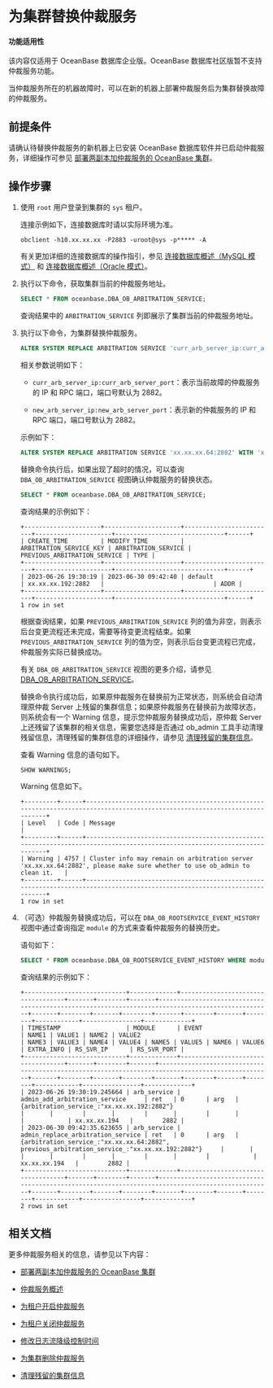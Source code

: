 # 为集群替换仲裁服务

<main id="notice" >
<h4>功能适用性</h4>
<p>该内容仅适用于 OceanBase 数据库企业版。OceanBase 数据库社区版暂不支持仲裁服务功能。</p>
</main>

当仲裁服务所在的机器故障时，可以在新的机器上部署仲裁服务后为集群替换故障的仲裁服务。

## 前提条件

请确认待替换仲裁服务的新机器上已安装 OceanBase 数据库软件并已启动仲裁服务，详细操作可参见 [部署两副本加仲裁服务的 OceanBase 集群](../../../400.deploy/300.deploy-oceanbase-enterprise-edition/400.deploy-through-the-command-line/200.deploy-the-oceanbase-cluster-command-line/200.deploy-the-quorum-high-availability-service.md)。

## 操作步骤

1. 使用 `root` 用户登录到集群的 `sys` 租户。

   连接示例如下，连接数据库时请以实际环境为准。

   ```shell
   obclient -h10.xx.xx.xx -P2883 -uroot@sys -p***** -A
   ```

   有关更加详细的连接数据库的操作指引，参见 [连接数据库概述（MySQL 模式）](../../../300.develop/100.application-development-of-mysql-mode/100.connect-to-oceanbase-database-of-mysql-mode/100.connection-methods-overview-of-mysql-mode.md) 和 [连接数据库概述（Oracle 模式）](../../../300.develop/100.application-development-of-mysql-mode/100.connect-to-oceanbase-database-of-mysql-mode/100.connection-methods-overview-of-mysql-mode.md)。

2. 执行以下命令，获取集群当前的仲裁服务地址。

   ```sql
   SELECT * FROM oceanbase.DBA_OB_ARBITRATION_SERVICE;
   ```

   查询结果中的 `ARBITRATION_SERVICE` 列即展示了集群当前的仲裁服务地址。

3. 执行以下命令，为集群替换仲裁服务。

   ```sql
   ALTER SYSTEM REPLACE ARBITRATION SERVICE 'curr_arb_server_ip:curr_arb_server_port' WITH 'new_arb_server_ip:new_arb_server_port';
   ```

   相关参数说明如下：

   * `curr_arb_server_ip:curr_arb_server_port`：表示当前故障的仲裁服务的 IP 和 RPC 端口，端口号默认为 2882。

   * `new_arb_server_ip:new_arb_server_port`：表示新的仲裁服务的 IP 和 RPC 端口，端口号默认为 2882。

   示例如下：

   ```sql
   ALTER SYSTEM REPLACE ARBITRATION SERVICE 'xx.xx.xx.64:2882' WITH 'xx.xx.xx.192:2882';
   ```

   替换命令执行后，如果出现了超时的情况，可以查询 `DBA_OB_ARBITRATION_SERVICE` 视图确认仲裁服务的替换状态。

   ```sql
   SELECT * FROM oceanbase.DBA_OB_ARBITRATION_SERVICE;
   ```

   查询结果的示例如下：

   ```shell
   +---------------------+---------------------+-------------------------+---------------------+------------------------------+------+
   | CREATE_TIME         | MODIFY_TIME         | ARBITRATION_SERVICE_KEY | ARBITRATION_SERVICE | PREVIOUS_ARBITRATION_SERVICE | TYPE |
   +---------------------+---------------------+-------------------------+---------------------+------------------------------+------+
   | 2023-06-26 19:30:19 | 2023-06-30 09:42:40 | default                 | xx.xx.xx.192:2882   |                              | ADDR |
   +---------------------+---------------------+-------------------------+---------------------+------------------------------+------+
   1 row in set
   ```

   根据查询结果，如果 `PREVIOUS_ARBITRATION_SERVICE` 列的值为非空，则表示后台变更流程还未完成，需要等待变更流程结束。如果 `PREVIOUS_ARBITRATION_SERVICE` 列的值为空，则表示后台变更流程已完成，仲裁服务实际已替换成功。

   有关 `DBA_OB_ARBITRATION_SERVICE` 视图的更多介绍，请参见 [DBA_OB_ARBITRATION_SERVICE](../../../700.reference/700.system-views/400.system-view-of-mysql-mode/200.dictionary-view-of-mysql-mode/19600.oceanbase-dba_ob_arbitration_service-mysql.md)。

   替换命令执行成功后，如果原仲裁服务在替换前为正常状态，则系统会自动清理原仲裁 Server 上残留的集群信息；如果原仲裁服务在替换前为故障状态，则系统会有一个 Warning 信息，提示您仲裁服务替换成功后，原仲裁 Server 上还残留了该集群的相关信息，需要您选择是否通过 ob_admin 工具手动清理残留信息，清理残留的集群信息的详细操作，请参见 [清理残留的集群信息](../400.arbitration-high-availability/700.clear-the-residual-information.md)。

   查看 Warning 信息的语句如下。

   ```sql
   SHOW WARNINGS;
   ```

   Warning 信息如下。

   ```shell
   +---------+------+---------------------------------------------------------------------------------------------------------------------------+
   | Level   | Code | Message                                                                                                                   |
   +---------+------+---------------------------------------------------------------------------------------------------------------------------+
   | Warning | 4757 | Cluster info may remain on arbitration server 'xx.xx.xx.64:2882', please make sure whether to use ob_admin to clean it.   |
   +---------+------+---------------------------------------------------------------------------------------------------------------------------+
   1 row in set
   ```

4. （可选）仲裁服务替换成功后，可以在 `DBA_OB_ROOTSERVICE_EVENT_HISTORY` 视图中通过查询指定 `module` 的方式来查看仲裁服务的替换历史。

   语句如下：

   ```sql
   SELECT * FROM oceanbase.DBA_OB_ROOTSERVICE_EVENT_HISTORY WHERE module LIKE "%arb_service%";
   ```

   查询结果的示例如下：

   ```shell
   +----------------------------+-------------+-----------------------------------+-------+--------+-------+--------------------------------------------------------------------------------------------------+-------+--------+-------+--------+-------+--------+-------+--------+------------+----------------+-------------+
   | TIMESTAMP                  | MODULE      | EVENT                             | NAME1 | VALUE1 | NAME2 | VALUE2                                                                                           | NAME3 | VALUE3 | NAME4 | VALUE4 | NAME5 | VALUE5 | NAME6 | VALUE6 | EXTRA_INFO | RS_SVR_IP      | RS_SVR_PORT |
   +----------------------------+-------------+-----------------------------------+-------+--------+-------+--------------------------------------------------------------------------------------------------+-------+--------+-------+--------+-------+--------+-------+--------+------------+----------------+-------------+
   | 2023-06-26 19:30:19.245664 | arb_service | admin_add_arbitration_service     | ret   | 0      | arg   | {arbitration_service_:"xx.xx.xx.192:2882"}                                                       |       |        |       |        |       |        |       |        |            | xx.xx.xx.194   |        2882 |
   | 2023-06-30 09:42:35.623655 | arb_service | admin_replace_arbitration_service | ret   | 0      | arg   | {arbitration_service_:"xx.xx.xx.64:2882", previous_arbitration_service_:"xx.xx.xx.192:2882"}     |       |        |       |        |       |        |       |        |            | xx.xx.xx.194   |        2882 |
   +----------------------------+-------------+-----------------------------------+-------+--------+-------+--------------------------------------------------------------------------------------------------+-------+--------+-------+--------+-------+--------+-------+--------+------------+----------------+-------------+
   2 rows in set
   ```

## 相关文档

更多仲裁服务相关的信息，请参见以下内容：

* [部署两副本加仲裁服务的 OceanBase 集群](../../../400.deploy/300.deploy-oceanbase-enterprise-edition/400.deploy-through-the-command-line/200.deploy-the-oceanbase-cluster-command-line/200.deploy-the-quorum-high-availability-service.md)

* [仲裁服务概述](../400.arbitration-high-availability/100.arbitration-service-overview.md)

* [为租户开启仲裁服务](../400.arbitration-high-availability/200.enable-the-arbitration-service.md)

* [为租户关闭仲裁服务](../400.arbitration-high-availability/300.disable-the-arbitration-service.md)

* [修改日志流降级控制时间](../400.arbitration-high-availability/400.modify-the-degradation-timeout.md)

* [为集群删除仲裁服务](../400.arbitration-high-availability/600.remove-the-arbitration-service.md)

* [清理残留的集群信息](../400.arbitration-high-availability/700.clear-the-residual-information.md)

